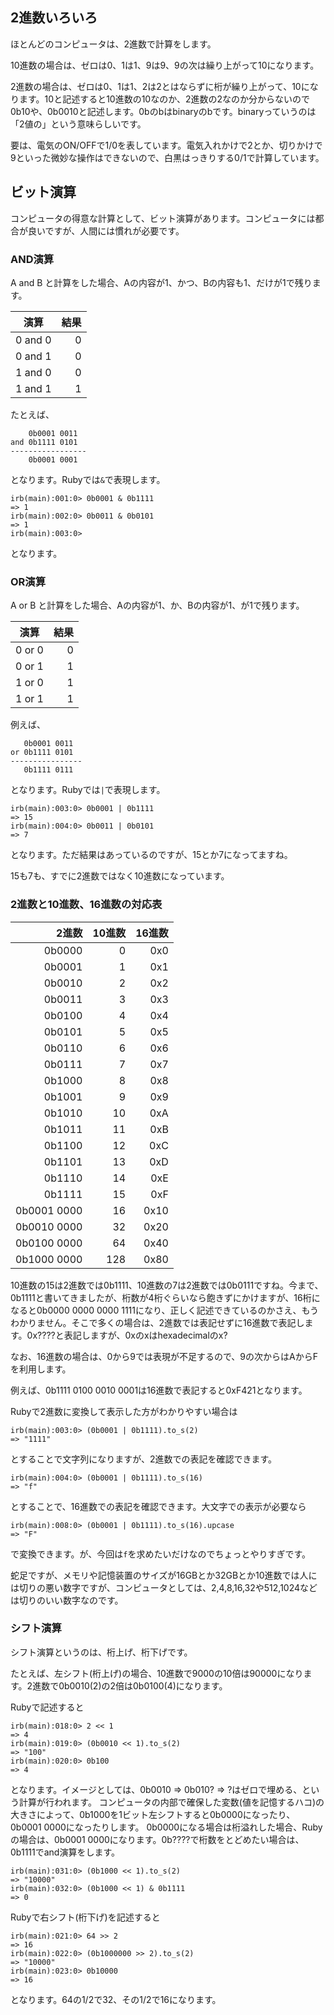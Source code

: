 ## 2進数いろいろ

ほとんどのコンピュータは、2進数で計算をします。

10進数の場合は、ゼロは0、1は1、9は9、9の次は繰り上がって10になります。

2進数の場合は、ゼロは0、1は1、2は2とはならずに桁が繰り上がって、10になります。10と記述すると10進数の10なのか、2進数の2なのか分からないので0b10や、0b0010と記述します。0bのbはbinaryのbです。binaryっていうのは「2値の」という意味らしいです。

要は、電気のON/OFFで1/0を表しています。電気入れかけで2とか、切りかけで9といった微妙な操作はできないので、白黒はっきりする0/1で計算しています。

## ビット演算

コンピュータの得意な計算として、ビット演算があります。コンピュータには都合が良いですが、人間には慣れが必要です。

### AND演算

A and B と計算をした場合、Aの内容が1、かつ、Bの内容も1、だけが1で残ります。

| 演算 | 結果 |
|--|--:|
| 0 and 0 | 0 |
| 0 and 1 | 0 |
| 1 and 0 | 0 |
| 1 and 1 | 1 |

たとえば、
```
    0b0001 0011
and 0b1111 0101
-----------------
    0b0001 0001
```
となります。Rubyでは`&`で表現します。
```
irb(main):001:0> 0b0001 & 0b1111
=> 1
irb(main):002:0> 0b0011 & 0b0101
=> 1
irb(main):003:0> 
```
となります。

### OR演算

A or B と計算をした場合、Aの内容が1、か、Bの内容が1、が1で残ります。

| 演算 | 結果 |
|--|--:|
| 0 or 0 | 0 |
| 0 or 1 | 1 |
| 1 or 0 | 1 |
| 1 or 1 | 1 |

例えば、
```
   0b0001 0011
or 0b1111 0101
----------------
   0b1111 0111
```
となります。Rubyでは`|`で表現します。

```
irb(main):003:0> 0b0001 | 0b1111
=> 15
irb(main):004:0> 0b0011 | 0b0101
=> 7
```
となります。ただ結果はあっているのですが、15とか7になってますね。

15も7も、すでに2進数ではなく10進数になっています。

### 2進数と10進数、16進数の対応表

| 2進数 | 10進数 | 16進数 |
|--:|--:|--:|
| 0b0000 | 0 | 0x0 |
| 0b0001 | 1 | 0x1 |
| 0b0010 | 2 | 0x2 |
| 0b0011 | 3 | 0x3 |
| 0b0100 | 4 | 0x4 |
| 0b0101 | 5 | 0x5 |
| 0b0110 | 6 | 0x6 |
| 0b0111 | 7 | 0x7 |
| 0b1000 | 8 | 0x8 |
| 0b1001 | 9 | 0x9 |
| 0b1010 | 10 | 0xA |
| 0b1011 | 11 | 0xB |
| 0b1100 | 12 | 0xC |
| 0b1101 | 13 | 0xD |
| 0b1110 | 14 | 0xE |
| 0b1111 | 15 | 0xF |
| 0b0001 0000 | 16 | 0x10 |
| 0b0010 0000 | 32 | 0x20 |
| 0b0100 0000 | 64 | 0x40 |
| 0b1000 0000 | 128 | 0x80 |

10進数の15は2進数では0b1111、10進数の7は2進数では0b0111ですね。今まで、0b1111と書いてきましたが、桁数が4桁ぐらいなら飽きずにかけますが、16桁になると0b0000 0000 0000 1111になり、正しく記述できているのかさえ、もうわかりません。そこで多くの場合は、2進数では表記せずに16進数で表記します。0x????と表記しますが、0xのxはhexadecimalのx?

なお、16進数の場合は、0から9では表現が不足するので、9の次からはAからFを利用します。

例えば、0b1111 0100 0010 0001は16進数で表記すると0xF421となります。

Rubyで2進数に変換して表示した方がわかりやすい場合は
```
irb(main):003:0> (0b0001 | 0b1111).to_s(2)
=> "1111"
```
とすることで文字列になりますが、2進数での表記を確認できます。
```
irb(main):004:0> (0b0001 | 0b1111).to_s(16)
=> "f"
```
とすることで、16進数での表記を確認できます。大文字での表示が必要なら
```
irb(main):008:0> (0b0001 | 0b1111).to_s(16).upcase
=> "F"
```
で変換できます。が、今回は`f`を求めたいだけなのでちょっとやりすぎです。

蛇足ですが、メモリや記憶装置のサイズが16GBとか32GBとか10進数では人には切りの悪い数字ですが、コンピュータとしては、2,4,8,16,32や512,1024などは切りのいい数字なのです。

### シフト演算

シフト演算というのは、桁上げ、桁下げです。

たとえば、左シフト(桁上げ)の場合、10進数で9000の10倍は90000になります。2進数で0b0010(2)の2倍は0b0100(4)になります。

Rubyで記述すると
```
irb(main):018:0> 2 << 1
=> 4
irb(main):019:0> (0b0010 << 1).to_s(2)
=> "100"
irb(main):020:0> 0b100
=> 4
```
となります。イメージとしては、0b0010 => 0b010? => ?はゼロで埋める、という計算が行われます。
コンピュータの内部で確保した変数(値を記憶するハコ)の大きさによって、0b1000を1ビット左シフトすると0b0000になったり、0b0001 0000になったりします。
0b0000になる場合は桁溢れした場合、Rubyの場合は、0b0001 0000になります。0b????で桁数をとどめたい場合は、0b1111でand演算をします。
```
irb(main):031:0> (0b1000 << 1).to_s(2)
=> "10000"
irb(main):032:0> (0b1000 << 1) & 0b1111
=> 0
```

Rubyで右シフト(桁下げ)を記述すると
```
irb(main):021:0> 64 >> 2
=> 16
irb(main):022:0> (0b1000000 >> 2).to_s(2)
=> "10000"
irb(main):023:0> 0b10000
=> 16
```
となります。64の1/2で32、その1/2で16になります。
